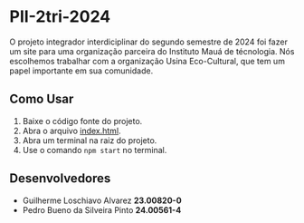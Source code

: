 # PII-2tri-2024
O projeto integrador interdiciplinar do segundo semestre de 2024 foi fazer um site para uma organização parceira do Instituto Mauá de técnologia. Nós escolhemos trabalhar com a organização Usina Eco-Cultural, que tem um papel importante em sua comunidade.

## Como Usar
1. Baixe o código fonte do projeto.
2. Abra o arquivo [index.html](https://github.com/AlvarezGui/PII-2tri-2024/blob/main/frontend/index.html).
3. Abra um terminal na raiz do projeto.
4. Use o comando ```npm start``` no terminal.

## Desenvolvedores
- Guilherme Loschiavo Alvarez **23.00820-0**
- Pedro Bueno da Silveira Pinto **24.00561-4**
